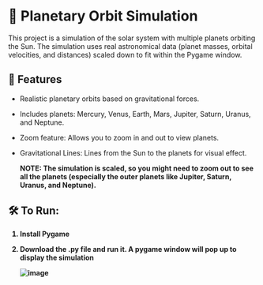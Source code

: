 # 🌌 Planetary Orbit Simulation
This project is a simulation of the solar system with multiple planets orbiting the Sun. The simulation uses real astronomical data (planet masses, orbital velocities, and distances) scaled down to fit within the Pygame window.

## 🚀 Features
- Realistic planetary orbits based on gravitational forces.
- Includes planets: Mercury, Venus, Earth, Mars, Jupiter, Saturn, Uranus, and Neptune.
- Zoom feature: Allows you to zoom in and out to view planets.
- Gravitational Lines: Lines from the Sun to the planets for visual effect.

  <b>NOTE: <b/> The simulation is scaled, so you might need to zoom out to see all the planets (especially the outer planets like Jupiter, Saturn, Uranus, and Neptune).

## 🛠️ To Run:
1. Install Pygame
2. Download the .py file and run it. A pygame window will pop up to display the simulation

   ![image](https://github.com/user-attachments/assets/0b97d455-145a-4b46-a052-00a918903d5a)

